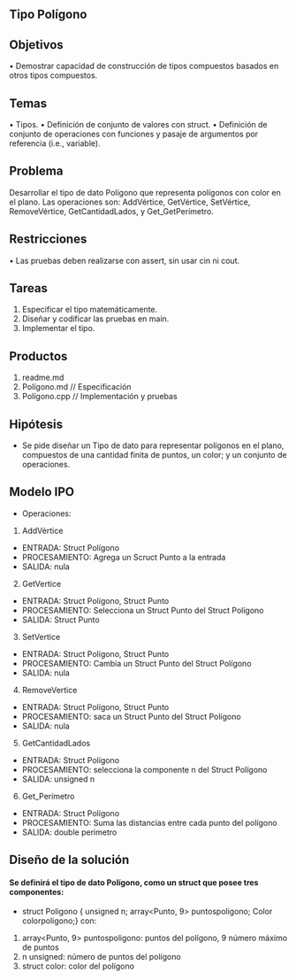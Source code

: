 ## Tipo Polígono
## Objetivos
• Demostrar capacidad de construcción de tipos compuestos basados en otros
tipos compuestos.
## Temas
• Tipos.
• Definición de conjunto de valores con struct.
• Definición de conjunto de operaciones con funciones y pasaje de argumentos
por referencia (i.e., variable).
## Problema
Desarrollar el tipo de dato Polígono que representa polígonos con color en el
plano. Las operaciones son: AddVértice, GetVértice, SetVértice, RemoveVértice,
GetCantidadLados, y Get_GetPerímetro.
## Restricciones
• Las pruebas deben realizarse con assert, sin usar cin ni cout.
## Tareas
1. Especificar el tipo matemáticamente.
2. Diseñar y codificar las pruebas en main.
3. Implementar el tipo.
## Productos
1. readme.md
2. Polígono.md // Especificación
3. Polígono.cpp // Implementación y pruebas
## Hipótesis
-  Se pide diseñar un Tipo de dato para representar polígonos en el plano, compuestos de una cantidad finita de puntos, un color; y un conjunto de operaciones.
## Modelo IPO
- Operaciones:
1. AddVértice
- ENTRADA: Struct Polígono
- PROCESAMIENTO: Agrega un Scruct Punto a la entrada
- SALIDA: nula
2. GetVertice
- ENTRADA: Struct Polígono, Struct Punto
- PROCESAMIENTO: Selecciona un Struct Punto del Struct Polígono
- SALIDA: Struct Punto
3. SetVertice
- ENTRADA: Struct Polígono, Struct Punto
- PROCESAMIENTO: Cambia un Struct Punto del Struct Polígono
- SALIDA: nula
4. RemoveVertice
- ENTRADA: Struct Polígono, Struct Punto
- PROCESAMIENTO: saca un Struct Punto del Struct Polígono
- SALIDA: nula
5. GetCantidadLados
- ENTRADA: Struct Polígono
- PROCESAMIENTO: selecciona la componente n del Struct Polígono
- SALIDA: unsigned n
6. Get_Perímetro
- ENTRADA: Struct Polígono
- PROCESAMIENTO: Suma las distancias entre cada punto del polígono
- SALIDA: double perimetro
## Diseño de la solución
#### Se definirá el tipo de dato Polígono, como un struct que posee tres componentes: 
- struct Poligono { unsigned n; array<Punto, 9> puntospoligono; Color colorpoligono;} con:
1. array<Punto, 9> puntospoligono: puntos del polígono, 9 número máximo de puntos
2. n unsigned: número de puntos del polígono
3. struct color: color del polígono




